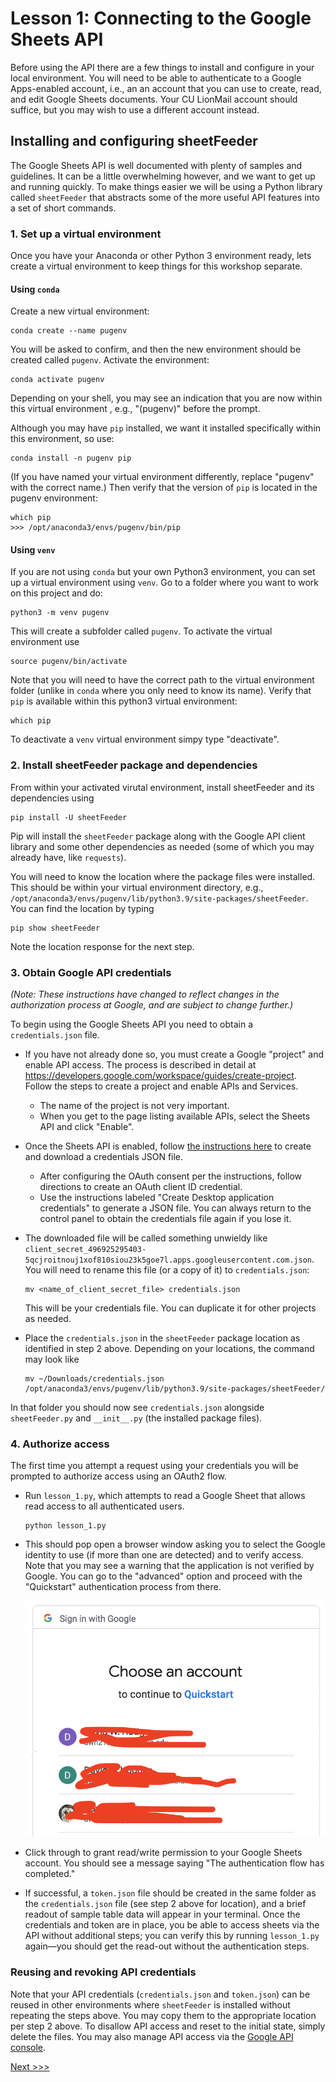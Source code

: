 # Lesson 1: Connecting to the Google Sheets API

Before using the API there are a few things to install and configure in your local environment. You will need to be able to authenticate to a Google Apps-enabled account, i.e., an an account that you can use to create, read, and edit Google Sheets documents. Your CU LionMail account should suffice, but you may wish to use a different account instead.

## Installing and configuring sheetFeeder

The Google Sheets API is well documented with plenty of samples and guidelines. It can be a little overwhelming however, and we want to get up and running quickly. To make things easier we will be using a Python library called `sheetFeeder` that abstracts some of the more useful API features into a set of short commands. 

### 1. Set up a virtual environment

Once you have your Anaconda or other Python 3 environment ready, lets create a virtual environment to keep things for this workshop separate.

#### Using `conda`

Create a new virtual environment:

```
conda create --name pugenv
```

You will be asked to confirm, and then the new environment should be created called `pugenv`. Activate the environment:

```
conda activate pugenv
```

Depending on your shell, you may see an indication that you are now within this virtual environment , e.g., "(pugenv)" before the prompt.

Although you may have `pip` installed, we want it installed specifically within this environment, so use:

```
conda install -n pugenv pip
```

(If you have named your virtual environment differently, replace "pugenv" with the correct name.) Then verify that the version of `pip` is located in the pugenv environment:

```
which pip
>>> /opt/anaconda3/envs/pugenv/bin/pip
```

#### Using `venv`

If you are not using `conda` but your own Python3 environment, you can set up a virtual environment using `venv`. Go to a folder where you want to work on this project and do:

```
python3 -m venv pugenv
```

This will create a subfolder called `pugenv`. To activate the virtual environment use

```
source pugenv/bin/activate
```

Note that you will need to have the correct path to the virtual environment folder (unlike in `conda` where you only need to know its name). Verify that `pip` is available within this python3 virtual environment:

```
which pip
```

To deactivate a `venv` virtual environment simpy type "deactivate". 

### 2. Install sheetFeeder package and dependencies

From within your activated virutal environment, install sheetFeeder and its dependencies using

```
pip install -U sheetFeeder
```

Pip will install the `sheetFeeder` package along with the Google API client library and some other dependencies as needed (some of which you may already have, like `requests`).

You will need to know the location where the package files were installed. This should be within your virtual environment directory, e.g., `/opt/anaconda3/envs/pugenv/lib/python3.9/site-packages/sheetFeeder`. You can find the location by typing

```
pip show sheetFeeder
```

Note the location response for the next step.

### 3. Obtain Google API credentials

*(Note: These instructions have changed to reflect changes in the authorization process at Google, and are subject to change further.)*

To begin using the Google Sheets API you need to obtain a `credentials.json` file.

- If you have not already done so, you must create a Google "project" and enable API access. The process is described in detail at https://developers.google.com/workspace/guides/create-project. Follow the steps to create a project and enable APIs and Services. 
  - The name of the project is not very important.
  - When you get to the page listing available APIs, select the Sheets API and click "Enable".
- Once the Sheets API is enabled, follow [the instructions here](https://developers.google.com/workspace/guides/create-credentials) to create and download a credentials JSON file.
  - After configuring the OAuth consent per the instructions, follow directions to create an OAuth client ID credential. 
  - Use the instructions labeled "Create Desktop application credentials" to generate a JSON file. You can always return to the control panel to obtain the credentials file again if you lose it.
- The downloaded file will be called something unwieldy like `client_secret_496925295403-5qcjroitnouj1xof810siou23k5goe7l.apps.googleusercontent.com.json`. You will need to rename this file (or a copy of it) to `credentials.json`:

  ```
  mv <name_of_client_secret_file> credentials.json
  ```

  This will be your credentials file. You can duplicate it for other projects as needed.

- Place the `credentials.json` in the `sheetFeeder` package location as identified in step 2 above. Depending on your locations, the command may look like

  ```
  mv ~/Downloads/credentials.json /opt/anaconda3/envs/pugenv/lib/python3.9/site-packages/sheetFeeder/
  ```

In that folder you should now see `credentials.json` alongside `sheetFeeder.py` and `__init__.py` (the installed package files).

### 4. Authorize access

The first time you attempt a request using your credentials you will be prompted to authorize access using an OAuth2 flow. 

- Run `lesson_1.py`, which attempts to read a Google Sheet that allows read access to all authenticated users. 

  ```
  python lesson_1.py
  ```

- This should pop open a browser window asking you to select the Google identity to use (if more than one are detected) and to verify access.  Note that you may see a warning that the application is not verified by Google. You can go to the "advanced" option and proceed with the "Quickstart" authentication process from there.

  ![Authenticate and grant permission](../images/googleapi-select.png)

- Click through to grant read/write permission to your Google Sheets account. You should see a message saying "The authentication flow has completed."
- If successful, a `token.json` file should be created in the same folder as the `credentials.json` file (see step 2 above for location), and a brief readout of sample table data will appear in your terminal. Once the credentials and token are in place, you be able to access sheets via the API without additional steps; you can verify this by running `lesson_1.py` again—you should get the read-out without the authentication steps. 

### Reusing and revoking API credentials

Note that your API credentials (`credentials.json` and `token.json`) can be reused in other environments where `sheetFeeder` is installed without repeating the steps above. You may copy them to the appropriate location per step 2 above. To disallow API access and reset to the initial state, simply delete the files. You may also manage API access via the [Google API console](https://console.developers.google.com/).


[Next >>>](Lesson_2.md)